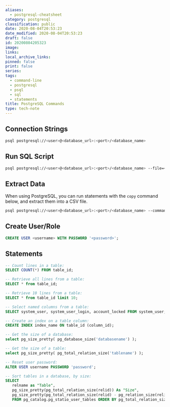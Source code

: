 ```yaml
---
aliases:
  - postgresql-cheatsheet
category: postgresql
classification: public
date: 2020-08-04T20:53:23
date_modified: 2020-08-04T20:53:23
draft: false
id: 20200804205323
image: 
links: 
local_archive_links: 
pinned: false
print: false
series: 
tags:
  - command-line
  - postgresql
  - psql
  - sql
  - statements
title: PostgreSQL Commands
type: tech-note
---
```


## Connection Strings

```sh
psql postgresql://<user>@<database_url>:<port>/<database_name>
```

## Run SQL Script

```sh
psql postgresql://<user>@<database_url>:<port>/<database_name> --file=<script>.sql
```

## Extract Data

When using PostgreSQL, you can run statements with the `copy` command below, and extract them into a CSV file.

```sh
psql postgresql://<user>@<database_url>:<port>/<database_name> --command="copy (SELECT * FROM table_id) TO STDOUT WITH CSV DELIMITER ',' HEADER;" > output.csv
```
## Create User/Role

```sql
CREATE USER <username> WITH PASSWORD '<password>';
```

## Statements

```sql
-- Count lines in a table:
SELECT COUNT(*) FROM table_id; 

-- Retrieve all lines from a table:
SELECT * from table_id;

-- Retrieve 10 lines from a table:
SELECT * from table_id limit 10;

-- Select named columns from a table:
SELECT system_user, system_user_login, account_locked FROM system_user;

-- Create an index on a table column:
CREATE INDEX index_name ON table_id (column_id);

-- Get the size of a database:
select pg_size_pretty( pg_database_size('databasename') );

-- Get the size of a table:
select pg_size_pretty( pg_total_relation_size('tablename') );

-- Reset user password:
ALTER USER username PASSWORD 'password';

-- Sort tables in a database, by size:
SELECT
   relname as "Table",
   pg_size_pretty(pg_total_relation_size(relid)) As "Size",
   pg_size_pretty(pg_total_relation_size(relid) - pg_relation_size(relid)) as "External Size"
   FROM pg_catalog.pg_statio_user_tables ORDER BY pg_total_relation_size(relid) DESC;
```